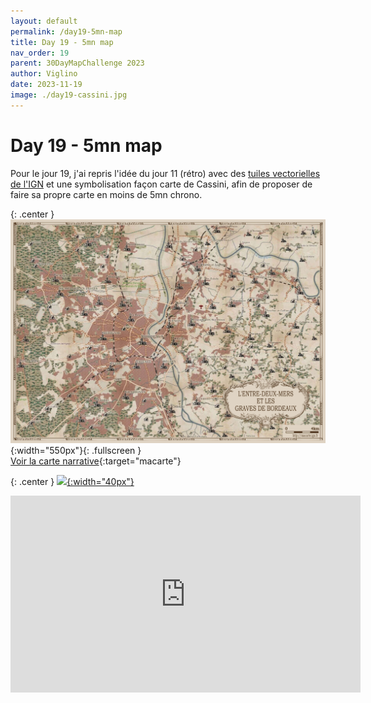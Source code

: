 ```yaml
---
layout: default
permalink: /day19-5mn-map
title: Day 19 - 5mn map
nav_order: 19
parent: 30DayMapChallenge 2023
author: Viglino
date: 2023-11-19
image: ./day19-cassini.jpg
---
```

# Day 19 - 5mn map

Pour le jour 19, j'ai repris l'idée du jour 11 (rétro) avec des [tuiles vectorielles de l'IGN](https://geoservices.ign.fr/actualites/2022-03-30-tuiles-vectorielles) et une symbolisation façon carte de Cassini, afin de proposer de faire sa propre carte en moins de 5mn chrono.

{: .center }
![](./day19-cassini.jpg){:width="550px"}{: .fullscreen }    
[Voir la carte narrative](https://macarte.ign.fr/carte/FxwkSm/Ma-Cassini){:target="macarte"}

{: .center }
[![](https://upload.wikimedia.org/wikipedia/commons/5/5a/X_icon_2.svg){:width="40px"}](https://twitter.com/jmviglino/status/1726226115457647008)

<iframe width="560" height="315" src="https://www.youtube.com/embed/tC8Zar5dyiY?si=EiOL82yURl_0_MFM" title="YouTube video player" frameborder="0" allow="accelerometer; autoplay; clipboard-write; encrypted-media; gyroscope; picture-in-picture; web-share" allowfullscreen></iframe>